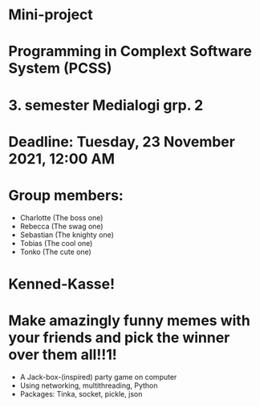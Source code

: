 # Mini-project
# Programming in Complext Software System (PCSS)
# 3. semester Medialogi grp. 2

# Deadline: Tuesday, 23 November 2021, 12:00 AM

# Group members:
- Charlotte (The boss one)
- Rebecca (The swag one)
- Sebastian (The knighty one)
- Tobias (The cool one)
- Tonko (The cute one)

# Kenned-Kasse!
# Make amazingly funny memes with your friends and pick the winner over them all!!1!

- A Jack-box-(inspired) party game on computer
- Using networking, multithreading, Python
- Packages: Tinka, socket, pickle, json
